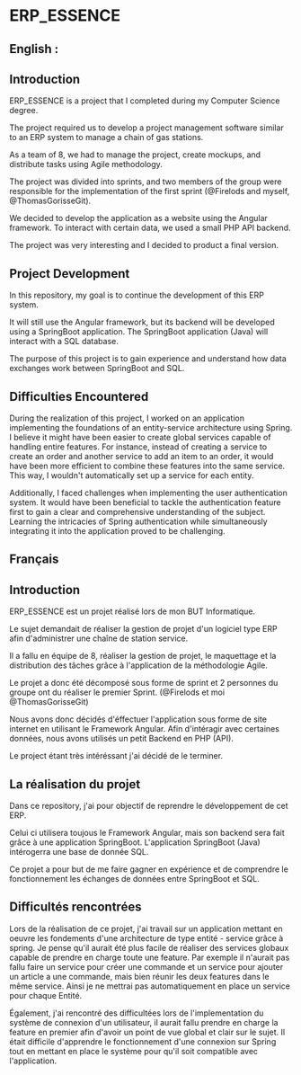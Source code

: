 # ERP_ESSENCE
## English : 

## Introduction 
ERP_ESSENCE is a project that I completed during my Computer Science degree.

The project required us to develop a project management software similar to an ERP system to manage a chain of gas stations. 

As a team of 8, we had to manage the project, create mockups, and distribute tasks using Agile methodology. 

The project was divided into sprints, and two members of the group were responsible for the implementation of the first sprint (@Firelods and myself, @ThomasGorisseGit).

We decided to develop the application as a website using the Angular framework. To interact with certain data, we used a small PHP API backend.

The project was very interesting and I decided to product a final version.

## Project Development

In this repository, my goal is to continue the development of this ERP system.

It will still use the Angular framework, but its backend will be developed using a SpringBoot application. The SpringBoot application (Java) will interact with a SQL database.

The purpose of this project is to gain experience and understand how data exchanges work between SpringBoot and SQL.

## Difficulties Encountered
During the realization of this project, I worked on an application implementing the foundations of an entity-service architecture using Spring. I believe it might have been easier to create global services capable of handling entire features. For instance, instead of creating a service to create an order and another service to add an item to an order, it would have been more efficient to combine these features into the same service. This way, I wouldn't automatically set up a service for each entity.

Additionally, I faced challenges when implementing the user authentication system. It would have been beneficial to tackle the authentication feature first to gain a clear and comprehensive understanding of the subject. Learning the intricacies of Spring authentication while simultaneously integrating it into the application proved to be challenging.



## Français

## Introduction 
ERP_ESSENCE est un projet réalisé lors de mon BUT Informatique.

Le sujet demandait de réaliser la gestion de projet d'un logiciel type ERP afin d'administrer une chaîne de station service.

Il a fallu en équipe de 8, réaliser la gestion de projet, le maquettage et la distribution des tâches grâce à l'application de la méthodologie Agile. 

Le projet a donc été décomposé sous forme de sprint et 2 personnes du groupe ont du réaliser le premier Sprint. 
(@Firelods et moi @ThomasGorisseGit)

Nous avons donc décidés d'éffectuer l'application sous forme de site internet en utilisant le Framework Angular.
Afin d'intéragir avec certaines données, nous avons utilisés un petit Backend en PHP (API).

Le project étant très intéréssant j'ai décidé de le terminer.

## La réalisation du projet

Dans ce repository, j'ai pour objectif de reprendre le développement de cet ERP.

Celui ci utilisera toujous le Framework Angular, mais son backend sera fait grâce à une application SpringBoot.
L'application SpringBoot (Java) intérogerra une base de donnée SQL.

Ce projet a pour but de me faire gagner en expérience et de comprendre le fonctionnement les échanges de données entre SpringBoot et SQL.

## Difficultés rencontrées 

Lors de la réalisation de ce projet, j'ai travail sur un application mettant en oeuvre les fondements d'une architecture de type entité - service grâce à spring.
Je pense qu'il aurait été plus facile de réaliser des services globaux capable de prendre en charge toute une feature. Par exemple il n'aurait pas fallu faire un service pour créer une commande et un service pour ajouter un article a une commande, mais bien réunir les deux features dans le même service.
Ainsi je ne mettrai pas automatiquement en place un service pour chaque Entité.

Également, j'ai rencontré des difficultées lors de l'implementation du système de connexion d'un utilisateur, il aurait fallu prendre en charge la feature en premier afin d'avoir un point de vue global et clair sur le sujet. Il était difficile d'apprendre le fonctionnement d'une connexion sur Spring tout en mettant en place le système pour qu'il soit compatible avec l'application.



